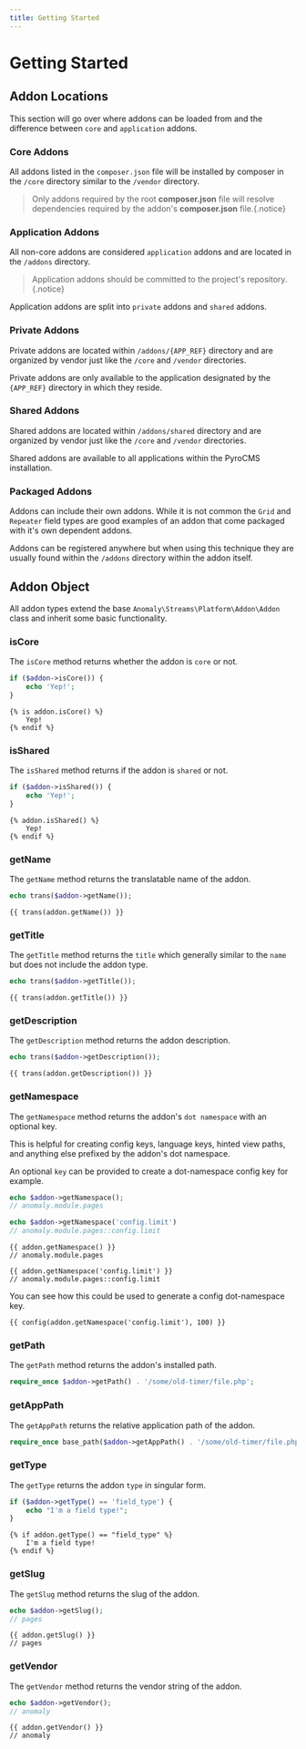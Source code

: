 ```yaml
---
title: Getting Started
---
```


# Getting Started

<div class="documentation__toc"></div>

## Addon Locations

This section will go over where addons can be loaded from and the difference between `core` and `application` addons.

### Core Addons

All addons listed in the `composer.json` file will be installed by composer in the `/core` directory similar to the `/vendor` directory.

> Only addons required by the root **composer.json** file will resolve dependencies required by the addon's **composer.json** file.{.notice}

### Application Addons

All non-core addons are considered `application` addons and are located in the `/addons` directory.

> Application addons should be committed to the project's repository.{.notice}

Application addons are split into `private` addons and `shared` addons.

### Private Addons

Private addons are located within `/addons/{APP_REF}` directory and are organized by vendor just like the `/core` and `/vendor` directories.

Private addons are only available to the application designated by the `{APP_REF}` directory in which they reside.

### Shared Addons

Shared addons are located within `/addons/shared` directory and are organized by vendor just like the `/core` and `/vendor` directories.

Shared addons are available to all applications within the PyroCMS installation.

### Packaged Addons

Addons can include their own addons. While it is not common the `Grid` and `Repeater` field types are good examples of an addon that come packaged with it's own dependent addons.

Addons can be registered anywhere but when using this technique they are usually found within the `/addons` directory within the addon itself.

## Addon Object

All addon types extend the base `Anomaly\Streams\Platform\Addon\Addon` class and inherit some basic functionality.

### isCore

The `isCore` method returns whether the addon is `core` or not.

```php
if ($addon->isCore()) {
    echo 'Yep!';
}
```

```twig
{% is addon.isCore() %}
    Yep!
{% endif %}
```

### isShared

The `isShared` method returns if the addon is `shared` or not.

```php
if ($addon->isShared()) {
    echo 'Yep!';
}
```

```twig
{% addon.isShared() %}
    Yep!
{% endif %}
```

### getName

The `getName` method returns the translatable name of the addon.

```php
echo trans($addon->getName());
```

```twig
{{ trans(addon.getName()) }}
```

### getTitle

The `getTitle` method returns the `title` which generally similar to the `name` but does not include the addon type.

```php
echo trans($addon->getTitle());
```

```twig
{{ trans(addon.getTitle()) }}
```

### getDescription

The `getDescription` method returns the addon description.

```php
echo trans($addon->getDescription());
```

```twig
{{ trans(addon.getDescription()) }}
```

### getNamespace

The `getNamespace` method returns the addon's `dot namespace` with an optional key.

This is helpful for creating config keys, language keys, hinted view paths, and anything else prefixed by the addon's dot namespace.

An optional `key` can be provided to create a dot-namespace config key for example.

```php
echo $addon->getNamespace();
// anomaly.module.pages

echo $addon->getNamespace('config.limit')
// anomaly.module.pages::config.limit
```

```twig
{{ addon.getNamespace() }}
// anomaly.module.pages

{{ addon.getNamespace('config.limit') }}
// anomaly.module.pages::config.limit
```

You can see how this could be used to generate a config dot-namespace key.

```twig
{{ config(addon.getNamespace('config.limit'), 100) }}
```

### getPath

The `getPath` method returns the addon's installed path.

```php
require_once $addon->getPath() . '/some/old-timer/file.php';
```

### getAppPath

The `getAppPath` returns the relative application path of the addon.

```php
require_once base_path($addon->getAppPath() . '/some/old-timer/file.php');
```

### getType

The `getType` returns the addon `type` in singular form.

```php
if ($addon->getType() == 'field_type') {
    echo "I'm a field type!";
}
```

```twig
{% if addon.getType() == "field_type" %}
    I'm a field type!
{% endif %}
```

### getSlug

The `getSlug` method returns the slug of the addon.

```php
echo $addon->getSlug();
// pages
```

```twig
{{ addon.getSlug() }}
// pages
```

### getVendor

The `getVendor` method returns the vendor string of the addon.

```php
echo $addon->getVendor();
// anomaly
```

```twig
{{ addon.getVendor() }}
// anomaly
```
